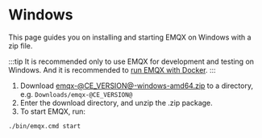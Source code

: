 # Windows

This page guides you on installing and starting EMQX on Windows with a zip file.

:::tip
It is recommended only to use EMQX for development and testing on Windows. And it is recommended to [run EMQX with Docker](./install-docker.md).
:::

1. Download [emqx-@CE_VERSION@-windows-amd64.zip](https://www.emqx.com/en/downloads/broker/@CE_VERSION@/emqx-@CE_VERSION@-windows-amd64.zip) to a directory, e.g. `Downloads/emqx-@CE_VERSION@`
2. Enter the download directory, and unzip the .zip package.
3. To start EMQX, run:

```shell
./bin/emqx.cmd start
```
